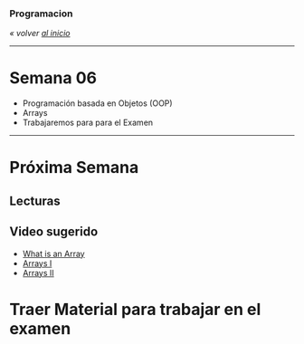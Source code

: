 ### Programacion
*« volver [al inicio](https://github.com/sergiomajluf/programacion)*

---

# Semana 06

* Programación basada en Objetos (OOP)
* Arrays
* Trabajaremos para para el Examen

---



# Próxima Semana
## Lecturas


## Video sugerido
* [What is an Array](https://www.youtube.com/watch?v=NptnmWvkbTw)
* [Arrays I](https://www.acamica.com/clases/391/programacion-creativa-con-processing/arrays)
* [Arrays II](https://www.acamica.com/clases/410/programacion-creativa-con-processing/arrays-ii)	


# Traer Material para trabajar en el examen